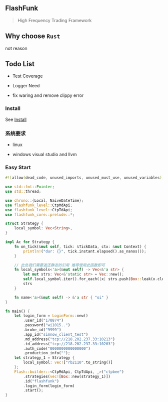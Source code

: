 ## FlashFunk

> High Frequency Trading Framework

## Why choose `Rust`

not reason

## Todo List

- Test Coverage

- Logger Need

- fix waring and remove clippy error

### Install

See [Install](./install.md)

### 系统要求

- linux

- windows visual studio and llvm

### Easy Start

```rust
#![allow(dead_code, unused_imports, unused_must_use, unused_variables)]

use std::fmt::Pointer;
use std::thread;

use chrono::{Local, NaiveDateTime};
use flashfunk_level::CtpMdApi;
use flashfunk_level::CtpTdApi;
use flashfunk_core::prelude::*;

struct Strategy {
    local_symbol: Vec<String>,
}

impl Ac for Strategy {
    fn on_tick(&mut self, tick: &TickData, ctx: &mut Context) {
        println!("dur: {}", tick.instant.elapsed().as_nanos());
    }

    // 此处我们需要返还静态的引用 推荐使用此函数即可 
    fn local_symbols<'a>(&mut self) -> Vec<&'a str> {
        let mut strs: Vec<&'static str> = Vec::new();
        self.local_symbol.iter().for_each(|x| strs.push(Box::leak(x.clone().into_boxed_str())));
        strs
    }

    fn name<'a>(&mut self) -> &'a str { "oi" }
}

fn main() {
    let login_form = LoginForm::new()
        .user_id("170874")
        .password("wi1015..")
        .broke_id("9999")
        .app_id("simnow_client_test")
        .md_address("tcp://218.202.237.33:10213")
        .td_address("tcp://218.202.237.33:10203")
        .auth_code("0000000000000000")
        .production_info("");
    let strategy_1 = Strategy {
        local_symbol: vec!["rb2110".to_string()]
    };
    Flash::builder::<CtpMdApi, CtpTdApi, _>("ctpbee")
        .strategies(vec![Box::new(strategy_1)])
        .id("flashfunk")
        .login_form(login_form)
        .start();
}

```










